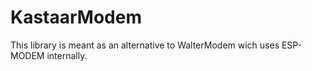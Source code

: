 # KastaarModem

This library is meant as an alternative to WalterModem wich uses ESP-MODEM internally.